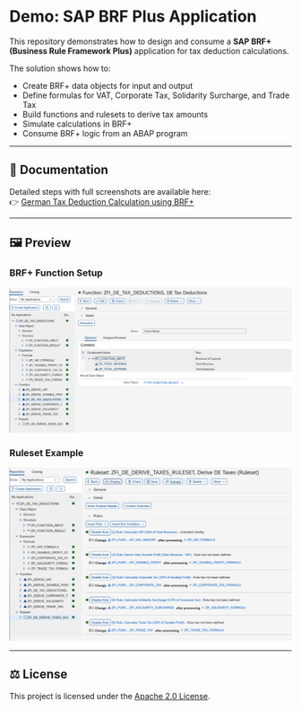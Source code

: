 # Demo: SAP BRF Plus Application  

This repository demonstrates how to design and consume a **SAP BRF+ (Business Rule Framework Plus)** application for tax deduction calculations.  

The solution shows how to:  
- Create BRF+ data objects for input and output  
- Define formulas for VAT, Corporate Tax, Solidarity Surcharge, and Trade Tax  
- Build functions and rulesets to derive tax amounts  
- Simulate calculations in BRF+  
- Consume BRF+ logic from an ABAP program  

---

## 📖 Documentation  
Detailed steps with full screenshots are available here:  
👉 [German Tax Deduction Calculation using BRF+](docs/Documentation.md)  

---

## 🖼 Preview  

### BRF+ Function Setup  
![Function Setup](docs/images/1_Function_in_event_mode.png)  

### Ruleset Example  
![Ruleset](docs/images/3_Rules_to_derive_taxes.png)  

---

## ⚖️ License  
This project is licensed under the [Apache 2.0 License](LICENSE).  
